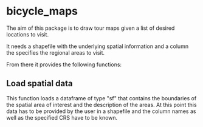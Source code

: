# bicycle_maps

The aim of this package is to draw tour maps given a list of desired locations to visit.

It needs a shapefile with the underlying spatial information and a column the specifies the regional areas to visit.

From there it provides the following functions:

## Load spatial data

This function loads a dataframe of type "sf" that contains the boundaries of the spatial area of interest and the description of the areas.
At this point this data has to be provided by the user in a shapefile and the column names as well as the specified CRS have to be known.